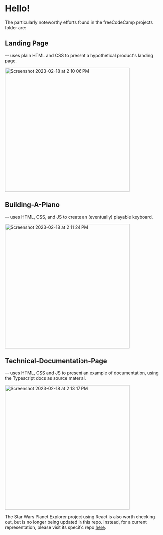 
# Hello! 

The particularly noteworthy efforts found in the freeCodeCamp projects folder are: 

 ## Landing Page
  -- uses plain HTML and CSS to present a hypothetical product's landing page.
  
  <img width="400" alt="Screenshot 2023-02-18 at 2 10 06 PM" src="https://user-images.githubusercontent.com/88989660/219903556-33a771fe-86e6-4cd2-b008-9914f83b3343.png">
  
  
 ## Building-A-Piano 
  -- uses HTML, CSS, and JS to create an (eventually) playable keyboard.
  
  <img width="400" alt="Screenshot 2023-02-18 at 2 11 24 PM" src="https://user-images.githubusercontent.com/88989660/219903595-416d6ac1-407d-4f37-be48-68087887fa2c.png">
  
  
 ## Technical-Documentation-Page 
  -- uses HTML, CSS and JS to present an example of documentation, using the Typescript docs as source material.
  
  <img width="400" alt="Screenshot 2023-02-18 at 2 13 17 PM" src="https://user-images.githubusercontent.com/88989660/219903613-15acb2ad-644c-4884-b519-480ff90ca302.png">
 
 The Star Wars Planet Explorer project using React is also worth checking out, but is no longer being updated in this repo. Instead, for a current representation, please visit its specific repo [here](https://github.com/lucasejones/Star-Wars-Planet-Explorer).
